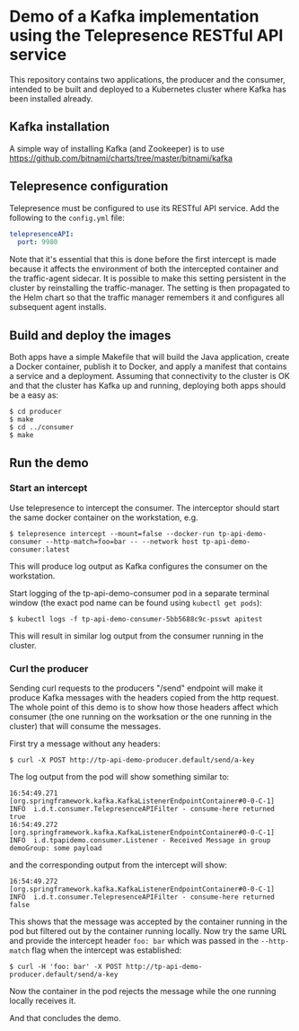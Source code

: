 # Demo of a Kafka implementation using the Telepresence RESTful API service

This repository contains two applications, the producer and the consumer, intended to be built and deployed to a Kubernetes cluster where Kafka has been installed already.

## Kafka installation
A simple way of installing Kafka (and Zookeeper) is to use https://github.com/bitnami/charts/tree/master/bitnami/kafka

## Telepresence configuration
Telepresence must be configured to use its RESTful API service. Add the following to the `config.yml` file:
```yaml
telepresenceAPI:
  port: 9980
```
Note that it's essential that this is done before the first intercept is made because it affects the environment of both the intercepted container and the traffic-agent sidecar. It is possible to make this setting persistent in the cluster by reinstalling the traffic-manager. The setting is then propagated to the Helm chart so that the traffic manager remembers it and configures all subsequent agent installs.

## Build and deploy the images
Both apps have a simple Makefile that will build the Java application, create a Docker container, publish it to Docker, and apply a manifest that contains a service and a deployment. Assuming that connectivity to the cluster is OK and that the cluster has Kafka up and running, deploying both apps should be a easy as:

```console
$ cd producer
$ make
$ cd ../consumer
$ make
```
## Run the demo

### Start an intercept
Use telepresence to intercept the consumer. The interceptor should start the same docker container on the workstation, e.g.
```console
$ telepresence intercept --mount=false --docker-run tp-api-demo-consumer --http-match=foo=bar -- --network host tp-api-demo-consumer:latest
```
This will produce log output as Kafka configures the consumer on the workstation.

Start logging of the tp-api-demo-consumer pod in a separate terminal window (the exact pod name can be found using `kubectl get pods`):
```console
$ kubectl logs -f tp-api-demo-consumer-5bb5688c9c-psswt apitest
```
This will result in similar log output from the consumer running in the cluster.

### Curl the producer
Sending curl requests to the producers "/send" endpoint will make it produce Kafka messages with the headers copied from the http request. The whole point of this demo is to show how those headers affect which consumer (the one running on the worksation or the one running in the cluster) that will consume the messages.

First try a message without any headers:
```console
$ curl -X POST http://tp-api-demo-producer.default/send/a-key
```
The log output from the pod will show something similar to:
```
16:54:49.271 [org.springframework.kafka.KafkaListenerEndpointContainer#0-0-C-1] INFO  i.d.t.consumer.TelepresenceAPIFilter - consume-here returned true
16:54:49.272 [org.springframework.kafka.KafkaListenerEndpointContainer#0-0-C-1] INFO  i.d.tpapidemo.consumer.Listener - Received Message in group demoGroup: some payload
```
and the corresponding output from the intercept will show:
```
16:54:49.272 [org.springframework.kafka.KafkaListenerEndpointContainer#0-0-C-1] INFO  i.d.t.consumer.TelepresenceAPIFilter - consume-here returned false
```
This shows that the message was accepted by the container running in the pod but filtered out by the container running locally. Now try the same URL and provide the intercept header `foo: bar` which was passed in the `--http-match` flag when the intercept was established:
```console
$ curl -H 'foo: bar' -X POST http://tp-api-demo-producer.default/send/a-key
```
Now the container in the pod rejects the message while the one running locally receives it.

And that concludes the demo.
